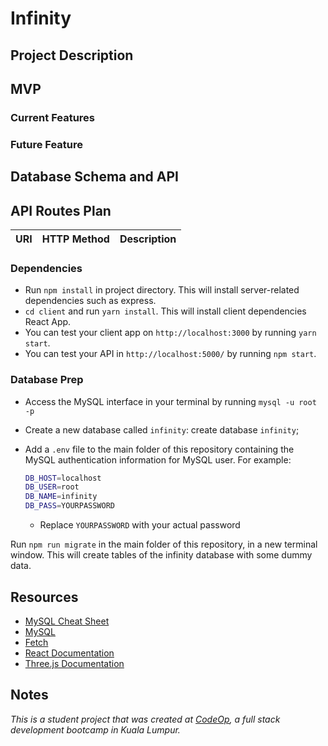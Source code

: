 # Infinity

## Project Description

## MVP

### Current Features

### Future Feature

## Database Schema and API

## API Routes Plan

URI | HTTP Method | Description
--- | ----------- | -----------

### Dependencies

- Run `npm install` in project directory. This will install server-related dependencies such as express.
- `cd client` and run `yarn install`. This will install client dependencies React App.
- You can test your client app on `http://localhost:3000` by running `yarn start`.
- You can test your API in `http://localhost:5000/` by running `npm start`.

### Database Prep

- Access the MySQL interface in your terminal by running `mysql -u root -p`
- Create a new database called `infinity`: create database `infinity`;
- Add a `.env` file to the main folder of this repository containing the MySQL authentication information for MySQL user. For example:

  ```bash
  DB_HOST=localhost
  DB_USER=root
  DB_NAME=infinity
  DB_PASS=YOURPASSWORD
  ```

  - Replace `YOURPASSWORD` with your actual password

Run `npm run migrate` in the main folder of this repository, in a new terminal window. This will create tables of the infinity database with some dummy data.

## Resources

- [MySQL Cheat Sheet](http://www.mysqltutorial.org/mysql-cheat-sheet.aspx)
- [MySQL](https://dev.mysql.com/doc/refman/8.0/en/database-use.html)
- [Fetch](https://developer.mozilla.org/en-US/docs/Web/API/Fetch_API/Using_Fetch)
- [React Documentation](https://reactjs.org/docs/getting-started.html)
- [Three.js Documentation](https://threejs.org/)

## Notes

_This is a student project that was created at [CodeOp](http://CodeOp.tech), a full stack development bootcamp in Kuala Lumpur._
